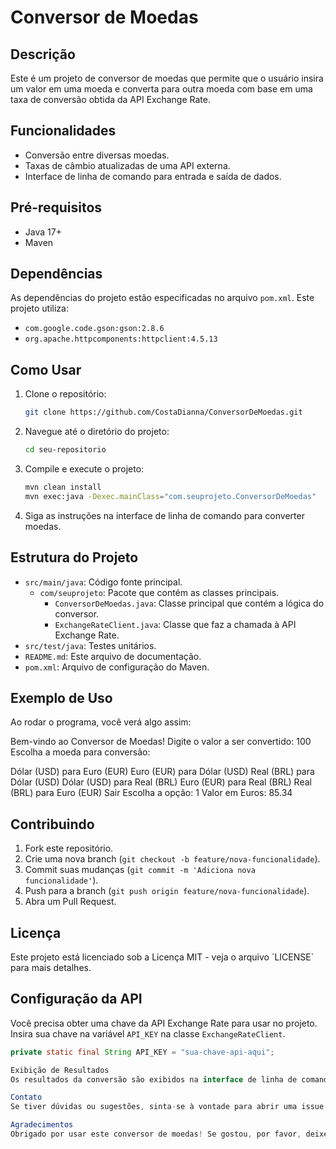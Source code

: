 # Conversor de Moedas

## Descrição
Este é um projeto de conversor de moedas que permite que o usuário insira um valor em uma moeda e converta para outra moeda com base em uma taxa de conversão obtida da API Exchange Rate.

## Funcionalidades
- Conversão entre diversas moedas.
- Taxas de câmbio atualizadas de uma API externa.
- Interface de linha de comando para entrada e saída de dados.

## Pré-requisitos
- Java 17+
- Maven

## Dependências
As dependências do projeto estão especificadas no arquivo `pom.xml`. Este projeto utiliza:
- `com.google.code.gson:gson:2.8.6`
- `org.apache.httpcomponents:httpclient:4.5.13`

## Como Usar
1. Clone o repositório:
    ```sh
    git clone https://github.com/CostaDianna/ConversorDeMoedas.git
    ```
2. Navegue até o diretório do projeto:
    ```sh
    cd seu-repositorio
    ```
3. Compile e execute o projeto:
    ```sh
    mvn clean install
    mvn exec:java -Dexec.mainClass="com.seuprojeto.ConversorDeMoedas"
    ```
4. Siga as instruções na interface de linha de comando para converter moedas.

## Estrutura do Projeto
- `src/main/java`: Código fonte principal.
    - `com/seuprojeto`: Pacote que contém as classes principais.
        - `ConversorDeMoedas.java`: Classe principal que contém a lógica do conversor.
        - `ExchangeRateClient.java`: Classe que faz a chamada à API Exchange Rate.
- `src/test/java`: Testes unitários.
- `README.md`: Este arquivo de documentação.
- `pom.xml`: Arquivo de configuração do Maven.

## Exemplo de Uso
Ao rodar o programa, você verá algo assim:

Bem-vindo ao Conversor de Moedas!
Digite o valor a ser convertido:
100
Escolha a moeda para conversão:

Dólar (USD) para Euro (EUR)
Euro (EUR) para Dólar (USD)
Real (BRL) para Dólar (USD)
Dólar (USD) para Real (BRL)
Euro (EUR) para Real (BRL)
Real (BRL) para Euro (EUR)
Sair
Escolha a opção: 1
Valor em Euros: 85.34



## Contribuindo
1. Fork este repositório.
2. Crie uma nova branch (`git checkout -b feature/nova-funcionalidade`).
3. Commit suas mudanças (`git commit -m 'Adiciona nova funcionalidade'`).
4. Push para a branch (`git push origin feature/nova-funcionalidade`).
5. Abra um Pull Request.

## Licença
Este projeto está licenciado sob a Licença MIT - veja o arquivo ´LICENSE` para mais detalhes.

## Configuração da API
Você precisa obter uma chave da API Exchange Rate para usar no projeto. Insira sua chave na variável `API_KEY` na classe `ExchangeRateClient`.

```java
private static final String API_KEY = "sua-chave-api-aqui";

Exibição de Resultados
Os resultados da conversão são exibidos na interface de linha de comando, mostrando o valor convertido com base na taxa de câmbio atual.

Contato
Se tiver dúvidas ou sugestões, sinta-se à vontade para abrir uma issue ou entrar em contato.

Agradecimentos
Obrigado por usar este conversor de moedas! Se gostou, por favor, deixe uma estrela no repositório.
